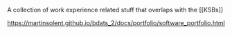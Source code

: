 A collection of work experience related stuff that overlaps with the [[KSBs]] 

https://martinsolent.github.io/bdats_2/docs/portfolio/software_portfolio.html

